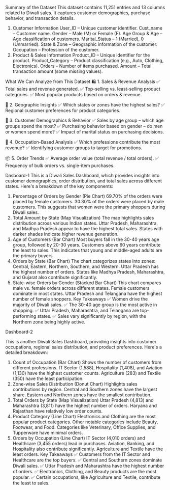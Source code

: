 Summary of the Dataset
This dataset contains 11,251 entries and 13 columns related to Diwali sales. It captures customer demographics, purchase behavior, and transaction details.

1. Customer Information
User_ID – Unique customer identifier.
Cust_name – Customer name.
Gender – Male (M) or Female (F).
Age Group & Age – Age classification of customers.
Marital_Status – 1 (Married), 0 (Unmarried).
State & Zone – Geographic information of the customer.
Occupation – Profession of the customer.
2. Product & Sales Information
Product_ID – Unique identifier for the product.
Product_Category – Product classification (e.g., Auto, Clothing, Electronics).
Orders – Number of items purchased.
Amount – Total transaction amount (some missing values).


What We Can Analyze from This Dataset
🛍 1. Sales & Revenue Analysis
✅ Total sales and revenue generated.
✅ Top-selling vs. least-selling product categories.
✅ Most popular products based on orders & revenue.

📍 2. Geographic Insights
✅ Which states or zones have the highest sales?
✅ Regional customer preferences for product categories.

👥 3. Customer Demographics & Behavior
✅ Sales by age group – which age groups spend the most?
✅ Purchasing behavior based on gender – do men or women spend more?
✅ Impact of marital status on purchasing decisions.

🏢 4. Occupation-Based Analysis
✅ Which professions contribute the most revenue?
✅ Identifying customer groups to target for promotions.

📦 5. Order Trends
✅ Average order value (total revenue / total orders).
✅ Frequency of bulk orders vs. single-item purchases.



Dasboard-1
This is a Diwali Sales Dashboard, which provides insights into customer demographics, order distribution, and total sales across different states. Here's a breakdown of the key components:

1. Percentage of Orders by Gender (Pie Chart)
69.70% of the orders were placed by female customers.
30.30% of the orders were placed by male customers.
This suggests that women were the primary shoppers during Diwali sales.
2. Total Amount by State (Map Visualization)
The map highlights sales distribution across various Indian states.
Uttar Pradesh, Maharashtra, and Madhya Pradesh appear to have the highest total sales.
States with darker shades indicate higher revenue generation.
3. Age of Customers (Bar Chart)
Most buyers fall in the 30-40 years age group, followed by 20-30 years.
Customers above 60 years contribute the least to sales.
This indicates that young and middle-aged adults are the primary buyers.
4. Orders by State (Bar Chart)
The chart categorizes states into zones: Central, Eastern, Northern, Southern, and Western.
Uttar Pradesh has the highest number of orders.
States like Madhya Pradesh, Maharashtra, and Gujarat also contribute significantly.
5. State-wise Orders by Gender (Stacked Bar Chart)
This chart compares male vs. female orders across different states.
Female customers dominate in most states.
Uttar Pradesh and Telangana have the highest number of female shoppers.
Key Takeaways
✅ Women drive the majority of Diwali sales.
✅ The 30-40 age group is the most active in shopping.
✅ Uttar Pradesh, Maharashtra, and Telangana are top-performing states.
✅ Sales vary significantly by region, with the Northern zone being highly active.


Dashboard-2

This is another Diwali Sales Dashboard, providing insights into customer occupations, regional sales distribution, and product preferences. Here's a detailed breakdown:

1. Count of Occupation (Bar Chart)
Shows the number of customers from different professions.
IT Sector (1,588), Hospitality (1,408), and Aviation (1,130) have the highest customer counts.
Agriculture (283) and Textile (350) have the least participation.
2. Zone-wise Sales Distribution (Donut Chart)
Highlights sales contributions by region.
Central and Southern zones have the largest share.
Eastern and Northern zones have the smallest contribution.
3. Total Orders by State (Map Visualization)
Uttar Pradesh (4,813) and Maharashtra (3,811) have the highest number of orders.
Haryana and Rajasthan have relatively low order counts.
4. Product Category (Line Chart)
Electronics and Clothing are the most popular product categories.
Other notable categories include Beauty, Footwear, and Food.
Categories like Veterinary, Office Supplies, and Tupperware have minimal orders.
5. Orders by Occupation (Line Chart)
IT Sector (4,010 orders) and Healthcare (3,455 orders) lead in purchases.
Aviation, Banking, and Hospitality also contribute significantly.
Agriculture and Textile have the least orders.
Key Takeaways
✅ Customers from the IT Sector and Healthcare are the top buyers.
✅ Central and Southern zones dominate Diwali sales.
✅ Uttar Pradesh and Maharashtra have the highest number of orders.
✅ Electronics, Clothing, and Beauty products are the most popular.
✅ Certain occupations, like Agriculture and Textile, contribute the least to sales.
